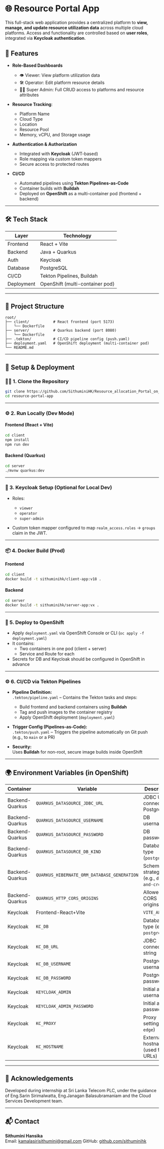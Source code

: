 # 🌐 Resource Portal App

This full-stack web application provides a centralized platform to **view, manage, and update resource utilization data** across multiple cloud platforms. Access and functionality are controlled based on **user roles**, integrated via **Keycloak authentication**.

## 📌 Features

- **Role-Based Dashboards**
  - 👁️ Viewer: View platform utilization data
  - 🛠️ Operator: Edit platform resource details
  - 🧑‍💼 Super Admin: Full CRUD access to platforms and resource attributes

- **Resource Tracking**:
  - Platform Name
  - Cloud Type
  - Location
  - Resource Pool
  - Memory, vCPU, and Storage usage

- **Authentication & Authorization**
  - Integrated with **Keycloak** (JWT-based)
  - Role mapping via custom token mappers
  - Secure access to protected routes

- **CI/CD**
  - Automated pipelines using **Tekton Pipelines-as-Code**
  - Container builds with **Buildah**
  - Deployed on **OpenShift** as a multi-container pod (frontend + backend)

---

## 🛠️ Tech Stack

| Layer       | Technology                      |
|-------------|----------------------------------|
| Frontend    | React + Vite                    |
| Backend     | Java + Quarkus                  |
| Auth        | Keycloak                        |
| Database    | PostgreSQL                      |
| CI/CD       | Tekton Pipelines, Buildah       |
| Deployment  | OpenShift (multi-container pod) |

---

## 📂 Project Structure

```
root/
├── client/           # React frontend (port 5173)
│   └── Dockerfile
├── server/           # Quarkus backend (port 8080)
│   └── Dockerfile
├── .tekton/          # CI/CD pipeline config (push.yaml)
├── deployment.yaml   # OpenShift deployment (multi-container pod)
└── README.md
```

---

## 🚀 Setup & Deployment

### 🧑‍💻 1. Clone the Repository

```bash
git clone https://github.com/SithuminiHK/Resource_allocation_Portal_on_OpenShift.git
cd resource-portal-app
```

---

### ⚙️ 2. Run Locally (Dev Mode)

#### Frontend (React + Vite)

```bash
cd client
npm install
npm run dev
```

#### Backend (Quarkus)

```bash
cd server
./mvnw quarkus:dev
```

---

### 🔐 3. Keycloak Setup (Optional for Local Dev)

- Roles:
  - `viewer`
  - `operator`
  - `super-admin`

- Custom token mapper configured to map `realm_access.roles` → `groups` claim in the JWT.

---

### 📦 4. Docker Build (Prod)

#### Frontend

```bash
cd client
docker build -t sithuminihk/client-app:v18 .
```

#### Backend

```bash
cd server
docker build -t sithuminihk/server-app:vx .
```

---

### 🚢 5. Deploy to OpenShift

- Apply `deployment.yaml` via OpenShift Console or CLI (`oc apply -f deployment.yaml`)
- It contains:
  - Two containers in one pod (client + server)
  - Service and Route for each
- Secrets for DB and Keycloak should be configured in OpenShift in advance

---
### ⚙️ 6. CI/CD via Tekton Pipelines

- **Pipeline Definition:**  
  `.tekton/pipeline.yaml` – Contains the Tekton tasks and steps:
  - Build frontend and backend containers using **Buildah**
  - Tag and push images to the container registry
  - Apply OpenShift deployment (`deployment.yaml`)

- **Trigger Config (Pipelines-as-Code):**  
  `.tekton/push.yaml` – Triggers the pipeline automatically on Git push (e.g., to `main` or a PR)

- **Security:**  
  Uses **Buildah** for non-root, secure image builds inside OpenShift

---

## 🌍 Environment Variables (in OpenShift)

| Container   | Variable             		 	     | Description                      |
|-----------|------------------------------ |----------------------------------|
| Backend-Quarkus| `QUARKUS_DATASOURCE_JDBC_URL`               | JDBC URL to connect to PostgreSQL             |
| Backend-Quarkus| `QUARKUS_DATASOURCE_USERNAME`               | DB username                                   |
| Backend-Quarkus| `QUARKUS_DATASOURCE_PASSWORD`               | DB password                                   |
| Backend-Quarkus| `QUARKUS_DATASOURCE_DB_KIND`                | Database type (`postgresql`)                  |
| Backend-Quarkus| `QUARKUS_HIBERNATE_ORM_DATABASE_GENERATION` | Schema gen strategy (e.g., `drop-and-create`) |
| Backend-Quarkus| `QUARKUS_HTTP_CORS_ORIGINS`                 | Allowed CORS origins                          |
| Keycloak| Frontend-React+Vite| `VITE_API_URL` | Backend API base URL |
| Keycloak| `KC_DB`                   | Database type (e.g., `postgres`)  |
| Keycloak| `KC_DB_URL`               | JDBC connection string            |
| Keycloak| `KC_DB_USERNAME`          | PostgreSQL username               |
| Keycloak| `KC_DB_PASSWORD`          | PostgreSQL password               |
| Keycloak| `KEYCLOAK_ADMIN`          | Initial admin username            |
| Keycloak| `KEYCLOAK_ADMIN_PASSWORD` | Initial admin password            |
| Keycloak| `KC_PROXY`                | Proxy setting (e.g., `edge`)      |
| Keycloak| `KC_HOSTNAME`             | External hostname (used for URLs) |

---
## 🙌 Acknowledgements

Developed during internship at Sri Lanka Telecom PLC, under the guidance of Eng.Sarin Sirimalwatta, Eng.Janagan Balasubramaniam and the Cloud Services Development team.

---

## 📬 Contact

**Sithumini Hansika**  
Email: kamalasirisithumini@gmail.com
GitHub: [github.com/sithuminihk](https://github.com/sithuminihk)
